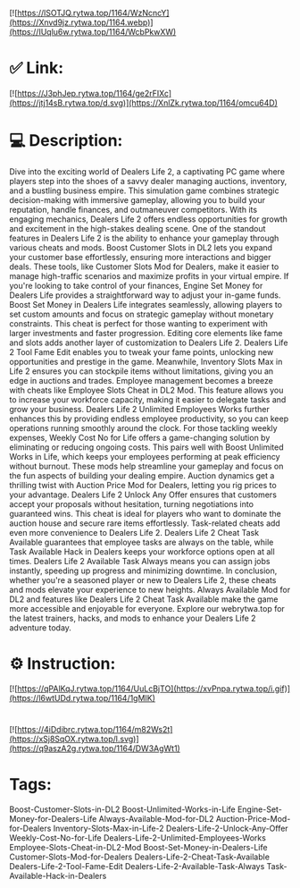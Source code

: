 [![https://lSOTJQ.rytwa.top/1164/WzNcncY](https://Xnvd9jz.rytwa.top/1164.webp)](https://IUqlu6w.rytwa.top/1164/WcbPkwXW)
# ✅ Link:
[![https://J3phJep.rytwa.top/1164/ge2rFIXc](https://jtj14sB.rytwa.top/d.svg)](https://XnlZk.rytwa.top/1164/omcu64D)
# 💻 Description:
Dive into the exciting world of Dealers Life 2, a captivating PC game where players step into the shoes of a savvy dealer managing auctions, inventory, and a bustling business empire. This simulation game combines strategic decision-making with immersive gameplay, allowing you to build your reputation, handle finances, and outmaneuver competitors. With its engaging mechanics, Dealers Life 2 offers endless opportunities for growth and excitement in the high-stakes dealing scene.
One of the standout features in Dealers Life 2 is the ability to enhance your gameplay through various cheats and mods. Boost Customer Slots in DL2 lets you expand your customer base effortlessly, ensuring more interactions and bigger deals. These tools, like Customer Slots Mod for Dealers, make it easier to manage high-traffic scenarios and maximize profits in your virtual empire.
If you're looking to take control of your finances, Engine Set Money for Dealers Life provides a straightforward way to adjust your in-game funds. Boost Set Money in Dealers Life integrates seamlessly, allowing players to set custom amounts and focus on strategic gameplay without monetary constraints. This cheat is perfect for those wanting to experiment with larger investments and faster progression.
Editing core elements like fame and slots adds another layer of customization to Dealers Life 2. Dealers Life 2 Tool Fame Edit enables you to tweak your fame points, unlocking new opportunities and prestige in the game. Meanwhile, Inventory Slots Max in Life 2 ensures you can stockpile items without limitations, giving you an edge in auctions and trades.
Employee management becomes a breeze with cheats like Employee Slots Cheat in DL2 Mod. This feature allows you to increase your workforce capacity, making it easier to delegate tasks and grow your business. Dealers Life 2 Unlimited Employees Works further enhances this by providing endless employee productivity, so you can keep operations running smoothly around the clock.
For those tackling weekly expenses, Weekly Cost No for Life offers a game-changing solution by eliminating or reducing ongoing costs. This pairs well with Boost Unlimited Works in Life, which keeps your employees performing at peak efficiency without burnout. These mods help streamline your gameplay and focus on the fun aspects of building your dealing empire.
Auction dynamics get a thrilling twist with Auction Price Mod for Dealers, letting you rig prices to your advantage. Dealers Life 2 Unlock Any Offer ensures that customers accept your proposals without hesitation, turning negotiations into guaranteed wins. This cheat is ideal for players who want to dominate the auction house and secure rare items effortlessly.
Task-related cheats add even more convenience to Dealers Life 2. Dealers Life 2 Cheat Task Available guarantees that employee tasks are always on the table, while Task Available Hack in Dealers keeps your workforce options open at all times. Dealers Life 2 Available Task Always means you can assign jobs instantly, speeding up progress and minimizing downtime.
In conclusion, whether you're a seasoned player or new to Dealers Life 2, these cheats and mods elevate your experience to new heights. Always Available Mod for DL2 and features like Dealers Life 2 Cheat Task Available make the game more accessible and enjoyable for everyone. Explore our webrytwa.top for the latest trainers, hacks, and mods to enhance your Dealers Life 2 adventure today.

# ⚙️ Instruction:
[![https://qPAlKqJ.rytwa.top/1164/UuLcBjTO](https://xvPnpa.rytwa.top/i.gif)](https://l6wtUDd.rytwa.top/1164/1gMIK)
#
[![https://4iDdibrc.rytwa.top/1164/m82Ws2t](https://xSj8SqOX.rytwa.top/l.svg)](https://q9aszA2g.rytwa.top/1164/DW3AgWt1)
# Tags:
Boost-Customer-Slots-in-DL2 Boost-Unlimited-Works-in-Life Engine-Set-Money-for-Dealers-Life Always-Available-Mod-for-DL2 Auction-Price-Mod-for-Dealers Inventory-Slots-Max-in-Life-2 Dealers-Life-2-Unlock-Any-Offer Weekly-Cost-No-for-Life Dealers-Life-2-Unlimited-Employees-Works Employee-Slots-Cheat-in-DL2-Mod Boost-Set-Money-in-Dealers-Life Customer-Slots-Mod-for-Dealers Dealers-Life-2-Cheat-Task-Available Dealers-Life-2-Tool-Fame-Edit Dealers-Life-2-Available-Task-Always Task-Available-Hack-in-Dealers





